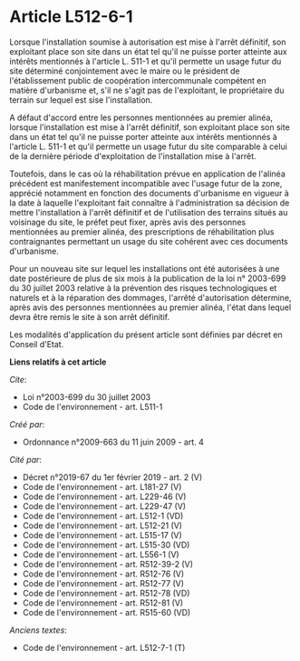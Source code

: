 # Article L512-6-1

Lorsque l'installation soumise à autorisation est mise à l'arrêt définitif, son exploitant place son site dans un état tel
qu'il ne puisse porter atteinte aux intérêts mentionnés à l'article L. 511-1 et qu'il permette un usage futur du site
déterminé conjointement avec le maire ou le président de l'établissement public de coopération intercommunale compétent en
matière d'urbanisme et, s'il ne s'agit pas de l'exploitant, le propriétaire du terrain sur lequel est sise l'installation.

A défaut d'accord entre les personnes mentionnées au premier alinéa, lorsque l'installation est mise à l'arrêt définitif, son
exploitant place son site dans un état tel qu'il ne puisse porter atteinte aux intérêts mentionnés à l'article L. 511-1 et
qu'il permette un usage futur du site comparable à celui de la dernière période d'exploitation de l'installation mise à
l'arrêt. 

Toutefois, dans le cas où la réhabilitation prévue en application de l'alinéa précédent est manifestement incompatible avec
l'usage futur de la zone, apprécié notamment en fonction des documents d'urbanisme en vigueur à la date à laquelle
l'exploitant fait connaître à l'administration sa décision de mettre l'installation à l'arrêt définitif et de l'utilisation
des terrains situés au voisinage du site, le préfet peut fixer, après avis des personnes mentionnées au premier alinéa, des
prescriptions de réhabilitation plus contraignantes permettant un usage du site cohérent avec ces documents d'urbanisme. 

Pour un nouveau site sur lequel les installations ont été autorisées à une date postérieure de plus de six mois à la
publication de la loi n° 2003-699 du 30 juillet 2003 relative à la prévention des risques technologiques et naturels et à la
réparation des dommages, l'arrêté d'autorisation détermine, après avis des personnes mentionnées au premier alinéa, l'état
dans lequel devra être remis le site à son arrêt définitif. 

Les modalités d'application du présent article sont définies par décret en Conseil d'Etat.

**Liens relatifs à cet article**

_Cite_:

  - Loi n°2003-699 du 30 juillet 2003
  - Code de l'environnement - art. L511-1

_Créé par_:

  - Ordonnance n°2009-663 du 11 juin 2009 - art. 4

_Cité par_:

  - Décret n°2019-67 du 1er février 2019 - art. 2 (V)
  - Code de l'environnement - art. L181-27 (V)
  - Code de l'environnement - art. L229-46 (V)
  - Code de l'environnement - art. L229-47 (V)
  - Code de l'environnement - art. L512-1 (VD)
  - Code de l'environnement - art. L512-21 (V)
  - Code de l'environnement - art. L515-17 (V)
  - Code de l'environnement - art. L515-30 (VD)
  - Code de l'environnement - art. L556-1 (V)
  - Code de l'environnement - art. R512-39-2 (V)
  - Code de l'environnement - art. R512-76 (V)
  - Code de l'environnement - art. R512-77 (V)
  - Code de l'environnement - art. R512-78 (VD)
  - Code de l'environnement - art. R512-81 (V)
  - Code de l'environnement - art. R515-60 (VD)

_Anciens textes_:

  - Code de l'environnement - art. L512-7-1 (T)
